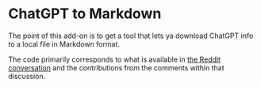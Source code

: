 # ChatGPT to Markdown

The point of this add-on is to get a tool that lets ya download ChatGPT info to a local file in Markdown format.

The code primarily corresponds to what is available in [the Reddit conversation](https://www.reddit.com/r/ChatGPT/comments/zm237o/save_your_chatgpt_conversation_as_a_markdown_file/) and the contributions from the comments within that discussion.

